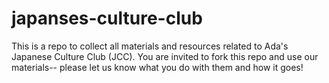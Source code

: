# japanses-culture-club
This is a repo to collect all materials and resources related to Ada's Japanese Culture Club (JCC). You are invited to fork this repo and use our materials-- please let us know what you do with them and how it goes!
